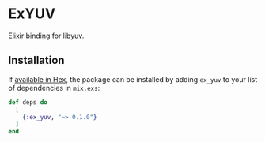 # ExYUV

Elixir binding for [libyuv](https://chromium.googlesource.com/libyuv/libyuv/).

## Installation

If [available in Hex](https://hex.pm/docs/publish), the package can be installed
by adding `ex_yuv` to your list of dependencies in `mix.exs`:

```elixir
def deps do
  [
    {:ex_yuv, "~> 0.1.0"}
  ]
end
```

